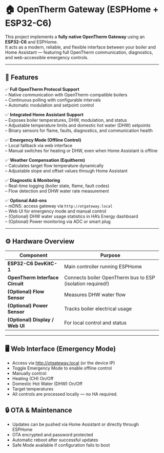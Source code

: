# 🏠 OpenTherm Gateway (ESPHome + ESP32-C6)

This project implements a **fully native OpenTherm Gateway** using an **ESP32-C6** and ESPHome.  
It acts as a modern, reliable, and flexible interface between your boiler and Home Assistant — featuring full OpenTherm communication, diagnostics, and web-accessible emergency controls.

---

## 🚀 Features

✅ **Full OpenTherm Protocol Support**  
– Native communication with OpenTherm-compatible boilers  
– Continuous polling with configurable intervals  
– Automatic modulation and setpoint control  

✅ **Integrated Home Assistant Support**  
– Exposes boiler temperatures, DHW, modulation, and status  
– Adjustable temperature limits and domestic hot water (DHW) setpoints  
– Binary sensors for flame, faults, diagnostics, and communication health  

✅ **Emergency Mode (Offline Control)**  
– Local fallback via web interface  
– Manual switches for heating or DHW, even when Home Assistant is offline  

✅ **Weather Compensation (Equitherm)**  
– Calculates target flow temperature dynamically  
– Adjustable slope and offset values through Home Assistant  

✅ **Diagnostic & Monitoring**  
– Real-time logging (boiler state, flame, fault codes)  
– Flow detection and DHW water rate measurement  

✅ **Optional Add-ons**  
– mDNS: access gateway via `http://otgateway.local`  
– Web UI for emergency mode and manual control  
– (Optional) DHW water usage statistics in HA’s Energy dashboard  
– (Optional) Power monitoring via ADC or smart plug  

---

## ⚙️ Hardware Overview

| Component | Purpose |
|------------|----------|
| **ESP32-C6 DevKitC-1** | Main controller running ESPHome |
| **OpenTherm Interface Circuit** | Connects boiler OpenTherm bus to ESP (isolation required!) |
| **(Optional) Flow Sensor** | Measures DHW water flow |
| **(Optional) Power Sensor** | Tracks boiler electrical usage |
| **(Optional) Display / Web UI** | For local control and status |

---

## 🖥️ Web Interface (Emergency Mode)

- Access via http://otgateway.local (or the device IP)
- Toggle Emergency Mode to enable offline control
- Manually control:
- Heating (CH) On/Off
- Domestic Hot Water (DHW) On/Off
- Target temperatures
- All controls are processed locally — no HA required.

## 🔒 OTA & Maintenance
- Updates can be pushed via Home Assistant or directly through ESPHome
- OTA encrypted and password protected
- Automatic reboot after successful updates
- Safe Mode available if configuration fails to boot